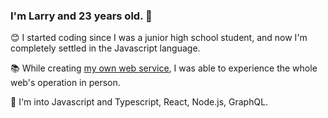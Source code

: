### I'm Larry and 23 years old. 👋

😊 I started coding since I was a junior high school student, and now I'm completely settled in the Javascript language.

📚 While creating [my own web service](https://mo-gak-ko.xyz), I was able to experience the whole web's operation in person.

🧡 I'm into Javascript and Typescript, React, Node.js, GraphQL.

<!--
**Kunune/kunune** is a ✨ _special_ ✨ repository because its `README.md` (this file) appears on your GitHub profile.

Here are some ideas to get you started:

- 🔭 I’m currently working on ...
- 🌱 I’m currently learning ...
- 👯 I’m looking to collaborate on ...
- 🤔 I’m looking for help with ...
- 💬 Ask me about ...
- 📫 How to reach me: ...
- 😄 Pronouns: ...
- ⚡ Fun fact: ...
-->
